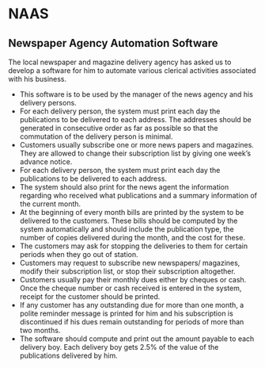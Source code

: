 # NAAS
## Newspaper Agency Automation Software
The local newspaper and magazine delivery agency has asked us to develop a software for him to automate various clerical activities associated with his business.
* This software is to be used by the manager of the news agency and his delivery persons.
* For each delivery person, the system must print each day the publications to be delivered to each address. The addresses should be generated in consecutive order as far as possible so that the commutation of the delivery person is minimal.
* Customers usually subscribe one or more news papers and magazines. They are allowed to change their subscription list by giving one week’s advance notice.
* For each delivery person, the system must print each day the publications to be delivered to each address.
* The system should also print for the news agent the information regarding who received what publications and a summary information of the current month.
* At the beginning of every month bills are printed by the system to be delivered to the customers. These bills should be computed by the system automatically and should include the publication type, the number of copies delivered during the month, and the cost for these.
* The customers may ask for stopping the deliveries to them for certain periods when they go out of station.
* Customers may request to subscribe new newspapers/ magazines, modify their subscription list, or stop their subscription altogether.
* Customers usually pay their monthly dues either by cheques or cash. Once the cheque number or cash received is entered in the system, receipt for the customer should be printed.
* If any customer has any outstanding due for more than one month, a polite reminder message is printed for him and his subscription is discontinued if his dues remain outstanding for periods of more than two months.
* The software should compute and print out the amount payable to each delivery boy. Each delivery boy gets 2.5% of the value of the publications delivered by him.
